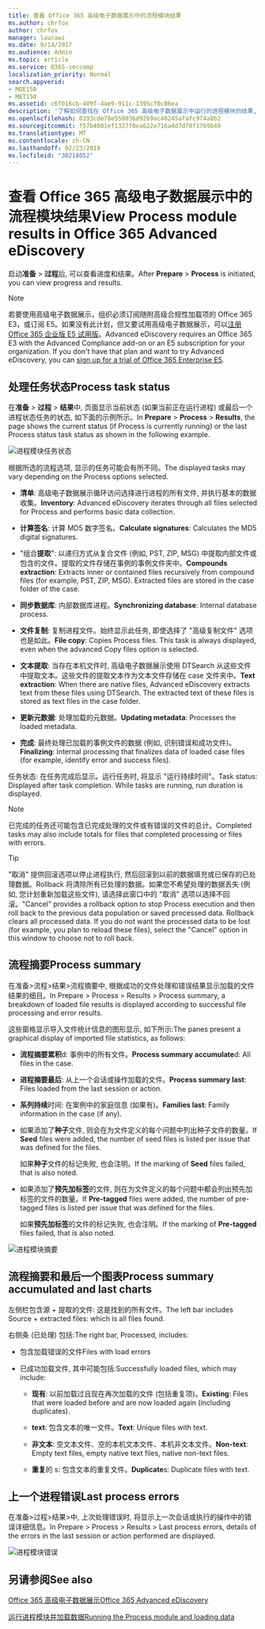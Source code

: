 ```yaml
---
title: 查看 Office 365 高级电子数据展示中的流程模块结果
ms.author: chrfox
author: chrfox
manager: laurawi
ms.date: 9/14/2017
ms.audience: Admin
ms.topic: article
ms.service: O365-seccomp
localization_priority: Normal
search.appverid:
- MOE150
- MET150
ms.assetid: c6f016cb-409f-4ae9-911c-1395cf0c86ea
description: '了解如何查找在 Office 365 高级电子数据展示中运行的进程模块的结果, 包括任务状态和过程摘要。  '
ms.openlocfilehash: 0393cde78e559036d92b9ac48245afafc974a8b2
ms.sourcegitcommit: f57b4001ef1327f0ea622e716a4d7d78f1769b49
ms.translationtype: MT
ms.contentlocale: zh-CN
ms.lasthandoff: 02/23/2019
ms.locfileid: "30218052"
---
```

# <a name="view-process-module-results-in-office-365-advanced-ediscovery"></a><span data-ttu-id="88f51-103">查看 Office 365 高级电子数据展示中的流程模块结果</span><span class="sxs-lookup"><span data-stu-id="88f51-103">View Process module results in Office 365 Advanced eDiscovery</span></span>

<span data-ttu-id="88f51-104">启动**准备** \> **过程**后, 可以查看进度和结果。</span><span class="sxs-lookup"><span data-stu-id="88f51-104">After **Prepare** \> **Process** is initiated, you can view progress and results.</span></span> 
  
> [!NOTE]
> <span data-ttu-id="88f51-p101">若要使用高级电子数据展示，组织必须订阅随附高级合规性加载项的 Office 365 E3，或订阅 E5。如果没有此计划，但又要试用高级电子数据展示，可以[注册 Office 365 企业版 E5 试用版](https://go.microsoft.com/fwlink/p/?LinkID=698279)。</span><span class="sxs-lookup"><span data-stu-id="88f51-p101">Advanced eDiscovery requires an Office 365 E3 with the Advanced Compliance add-on or an E5 subscription for your organization. If you don't have that plan and want to try Advanced eDiscovery, you can [sign up for a trial of Office 365 Enterprise E5](https://go.microsoft.com/fwlink/p/?LinkID=698279).</span></span> 
  
## <a name="process-task-status"></a><span data-ttu-id="88f51-107">处理任务状态</span><span class="sxs-lookup"><span data-stu-id="88f51-107">Process task status</span></span>

<span data-ttu-id="88f51-108">在**准备** \> **过程** \> **结果**中, 页面显示当前状态 (如果当前正在运行进程) 或最后一个进程状态任务的状态, 如下面的示例所示。</span><span class="sxs-lookup"><span data-stu-id="88f51-108">In **Prepare** \> **Process** \> **Results**, the page shows the current status (if Process is currently running) or the last Process status task status as shown in the following example.</span></span>
  
![进程模块任务状态](media/9430f9e7-a4dd-47c7-ac2e-2c6a60fc948b.png)
  
<span data-ttu-id="88f51-110">根据所选的流程选项, 显示的任务可能会有所不同。</span><span class="sxs-lookup"><span data-stu-id="88f51-110">The displayed tasks may vary depending on the Process options selected.</span></span> 
  
- <span data-ttu-id="88f51-111">**清单**: 高级电子数据展示循环访问选择进行进程的所有文件, 并执行基本的数据收集。</span><span class="sxs-lookup"><span data-stu-id="88f51-111">**Inventory**: Advanced eDiscovery iterates through all files selected for Process and performs basic data collection.</span></span>
    
- <span data-ttu-id="88f51-112">**计算签名**: 计算 MD5 数字签名。</span><span class="sxs-lookup"><span data-stu-id="88f51-112">**Calculate signatures**: Calculates the MD5 digital signatures.</span></span>
    
- <span data-ttu-id="88f51-p102">"组合**提取**": 以递归方式从复合文件 (例如, PST, ZIP, MSG) 中提取内部文件或包含的文件。提取的文件存储在事例的事例文件夹中。</span><span class="sxs-lookup"><span data-stu-id="88f51-p102">**Compounds extraction**: Extracts inner or contained files recursively from compound files (for example, PST, ZIP, MSG). Extracted files are stored in the case folder of the case.</span></span>
    
- <span data-ttu-id="88f51-115">**同步数据库**: 内部数据库进程。</span><span class="sxs-lookup"><span data-stu-id="88f51-115">**Synchronizing database**: Internal database process.</span></span>
    
- <span data-ttu-id="88f51-p103">**文件复制**: 复制进程文件。始终显示此任务, 即使选择了 "高级复制文件" 选项也是如此。</span><span class="sxs-lookup"><span data-stu-id="88f51-p103">**File copy**: Copies Process files. This task is always displayed, even when the advanced Copy files option is selected.</span></span>
    
- <span data-ttu-id="88f51-p104">**文本提取**: 当存在本机文件时, 高级电子数据展示使用 DTSearch 从这些文件中提取文本。这些文件的提取文本作为文本文件存储在 case 文件夹中。</span><span class="sxs-lookup"><span data-stu-id="88f51-p104">**Text extraction**: When there are native files, Advanced eDiscovery extracts text from these files using DTSearch. The extracted text of these files is stored as text files in the case folder.</span></span>
    
- <span data-ttu-id="88f51-120">**更新元数据**: 处理加载的元数据。</span><span class="sxs-lookup"><span data-stu-id="88f51-120">**Updating metadata**: Processes the loaded metadata.</span></span> 
    
- <span data-ttu-id="88f51-121">**完成**: 最终处理已加载的事例文件的数据 (例如, 识别错误和成功文件)。</span><span class="sxs-lookup"><span data-stu-id="88f51-121">**Finalizing**: Internal processing that finalizes data of loaded case files (for example, identify error and success files).</span></span> 
    
<span data-ttu-id="88f51-p105">任务状态: 在任务完成后显示。运行任务时, 将显示 "运行持续时间"。</span><span class="sxs-lookup"><span data-stu-id="88f51-p105">Task status: Displayed after task completion. While tasks are running, run duration is displayed.</span></span>
  
> [!NOTE]
> <span data-ttu-id="88f51-124">已完成的任务还可能包含已完成处理的文件或有错误的文件的总计。</span><span class="sxs-lookup"><span data-stu-id="88f51-124">Completed tasks may also include totals for files that completed processing or files with errors.</span></span> 
  
> [!TIP]
> <span data-ttu-id="88f51-p106">"取消" 提供回滚选项以停止进程执行, 然后回滚到以前的数据填充或已保存的已处理数据。Rollback 将清除所有已处理的数据。如果您不希望处理的数据丢失 (例如, 您计划重新加载这些文件), 请选择此窗口中的 "取消" 选项以选择不回滚。</span><span class="sxs-lookup"><span data-stu-id="88f51-p106">"Cancel" provides a rollback option to stop Process execution and then roll back to the previous data population or saved processed data. Rollback clears all processed data. If you do not want the processed data to be lost (for example, you plan to reload these files), select the "Cancel" option in this window to choose not to roll back.</span></span> 
  
## <a name="process-summary"></a><span data-ttu-id="88f51-128">流程摘要</span><span class="sxs-lookup"><span data-stu-id="88f51-128">Process summary</span></span>

<span data-ttu-id="88f51-129">在准备\>流程\>结果\>流程摘要中, 根据成功的文件处理和错误结果显示加载的文件结果的细目。</span><span class="sxs-lookup"><span data-stu-id="88f51-129">In Prepare \> Process \> Results \> Process summary, a breakdown of loaded file results is displayed according to successful file processing and error results.</span></span>
  
<span data-ttu-id="88f51-130">这些窗格显示导入文件统计信息的图形显示, 如下所示:</span><span class="sxs-lookup"><span data-stu-id="88f51-130">The panes present a graphical display of imported file statistics, as follows:</span></span>
  
- <span data-ttu-id="88f51-131">**流程摘要累积**d: 事例中的所有文件。</span><span class="sxs-lookup"><span data-stu-id="88f51-131">**Process summary accumulate**d: All files in the case.</span></span>
    
- <span data-ttu-id="88f51-132">**进程摘要最后**: 从上一个会话或操作加载的文件。</span><span class="sxs-lookup"><span data-stu-id="88f51-132">**Process summary last**: Files loaded from the last session or action.</span></span> 
    
- <span data-ttu-id="88f51-133">**系列持续**时间: 在案例中的家庭信息 (如果有)。</span><span class="sxs-lookup"><span data-stu-id="88f51-133">**Families last**: Family information in the case (if any).</span></span>
    
- <span data-ttu-id="88f51-134">如果添加了**种子**文件, 则会在为文件定义的每个问题中列出种子文件的数量。</span><span class="sxs-lookup"><span data-stu-id="88f51-134">If **Seed** files were added, the number of seed files is listed per issue that was defined for the files.</span></span> 
    
    <span data-ttu-id="88f51-135">如果**种子**文件的标记失败, 也会注明。</span><span class="sxs-lookup"><span data-stu-id="88f51-135">If the marking of **Seed** files failed, that is also noted.</span></span> 
    
- <span data-ttu-id="88f51-136">如果添加了**预先加标签**的文件, 则在为文件定义的每个问题中都会列出预先加标签的文件的数量。</span><span class="sxs-lookup"><span data-stu-id="88f51-136">If **Pre-tagged** files were added, the number of pre-tagged files is listed per issue that was defined for the files.</span></span> 
    
    <span data-ttu-id="88f51-137">如果**预先加标签**的文件的标记失败, 也会注明。</span><span class="sxs-lookup"><span data-stu-id="88f51-137">If the marking of **Pre-tagged** files failed, that is also noted.</span></span> 
    
![进程模块摘要](media/2086a691-9e3d-4117-beb2-a5c3a9a4cc94.png)
  
## <a name="process-summary-accumulated-and-last-charts"></a><span data-ttu-id="88f51-139">流程摘要和最后一个图表</span><span class="sxs-lookup"><span data-stu-id="88f51-139">Process summary accumulated and last charts</span></span>

<span data-ttu-id="88f51-140">左侧栏包含源 + 提取的文件: 这是找到的所有文件。</span><span class="sxs-lookup"><span data-stu-id="88f51-140">The left bar includes Source + extracted files: which is all files found.</span></span> 
  
<span data-ttu-id="88f51-141">右侧条 (已处理) 包括:</span><span class="sxs-lookup"><span data-stu-id="88f51-141">The right bar, Processed, includes:</span></span>
  
- <span data-ttu-id="88f51-142">包含加载错误的文件</span><span class="sxs-lookup"><span data-stu-id="88f51-142">Files with load errors</span></span>
    
- <span data-ttu-id="88f51-143">已成功加载文件, 其中可能包括:</span><span class="sxs-lookup"><span data-stu-id="88f51-143">Successfully loaded files, which may include:</span></span> 
    
  - <span data-ttu-id="88f51-144">**现有**: 以前加载过且现在再次加载的文件 (包括重复项)。</span><span class="sxs-lookup"><span data-stu-id="88f51-144">**Existing**: Files that were loaded before and are now loaded again (including duplicates).</span></span>
    
  - <span data-ttu-id="88f51-145">**text**: 包含文本的唯一文件。</span><span class="sxs-lookup"><span data-stu-id="88f51-145">**Text**: Unique files with text.</span></span>
    
  - <span data-ttu-id="88f51-146">**非文本**: 空文本文件、空的本机文本文件、本机非文本文件。</span><span class="sxs-lookup"><span data-stu-id="88f51-146">**Non-text**: Empty text files, empty native text files, native non-text files.</span></span> 
    
  - <span data-ttu-id="88f51-147">**重复**的 s: 包含文本的重复文件。</span><span class="sxs-lookup"><span data-stu-id="88f51-147">**Duplicate**s: Duplicate files with text.</span></span>
    
## <a name="last-process-errors"></a><span data-ttu-id="88f51-148">上一个进程错误</span><span class="sxs-lookup"><span data-stu-id="88f51-148">Last process errors</span></span>

<span data-ttu-id="88f51-149">在准备\>过程\>结果\>中, 上次处理错误时, 将显示上一次会话或执行的操作中的错误详细信息。</span><span class="sxs-lookup"><span data-stu-id="88f51-149">In Prepare \> Process \> Results \> Last process errors, details of the errors in the last session or action performed are displayed.</span></span>
  
![进程模块错误](media/4771d0f4-4217-445a-9ba4-8b6541c5ad09.png)
  
## <a name="see-also"></a><span data-ttu-id="88f51-151">另请参阅</span><span class="sxs-lookup"><span data-stu-id="88f51-151">See also</span></span>

[<span data-ttu-id="88f51-152">Office 365 高级电子数据展示</span><span class="sxs-lookup"><span data-stu-id="88f51-152">Office 365 Advanced eDiscovery</span></span>](office-365-advanced-ediscovery.md)
  
[<span data-ttu-id="88f51-153">运行进程模块并加载数据</span><span class="sxs-lookup"><span data-stu-id="88f51-153">Running the Process module and loading data</span></span>](run-the-process-module-and-load-data-in-advanced-ediscovery.md)

